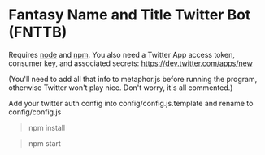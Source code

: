 Fantasy Name and Title Twitter Bot (FNTTB)
==========

Requires [node](http://nodejs.org/) and [npm](http://npmjs.org/). You also need a Twitter App access token, consumer key, and associated secrets: https://dev.twitter.com/apps/new

(You'll need to add all that info to metaphor.js before running the program, otherwise Twitter won't play nice. Don't worry, it's all commented.)

Add your twitter auth config into config/config.js.template and rename to config/config.js

> npm install

> npm start
